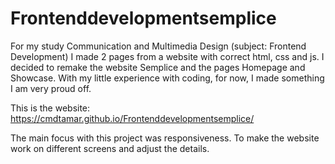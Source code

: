 # Frontenddevelopmentsemplice
For my study Communication and Multimedia Design (subject: Frontend Development) I made 2 pages from a website with correct html, css and js. I decided to remake the website Semplice and the pages Homepage and Showcase. With my little experience with coding, for now, I made something I am very proud off.

This is the website:
https://cmdtamar.github.io/Frontenddevelopmentsemplice/

The main focus with this project was responsiveness. To make the website work on different screens and adjust the details. 
